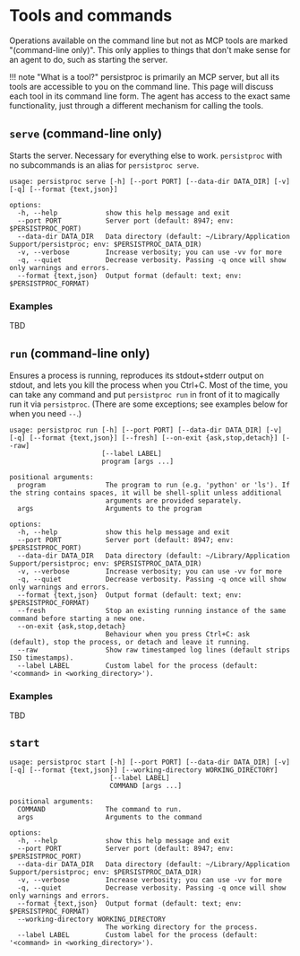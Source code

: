 # Tools and commands

Operations available on the command line but not as MCP tools are marked "(command-line only)". This only applies to things that don't make sense for an agent to do, such as starting the server.

!!! note "What is a tool?"
    persistproc is primarily an MCP server, but all its tools are accessible to you on the command line. This page will discuss each tool in its command line form. The agent has access to the exact same functionality, just through a different mechanism for calling the tools.

## `serve` (command-line only)

Starts the server. Necessary for everything else to work. `persistproc` with no subcommands is an alias for `persistproc serve`.

<!-- persistproc serve --help -->
```
usage: persistproc serve [-h] [--port PORT] [--data-dir DATA_DIR] [-v] [-q] [--format {text,json}]

options:
  -h, --help            show this help message and exit
  --port PORT           Server port (default: 8947; env: $PERSISTPROC_PORT)
  --data-dir DATA_DIR   Data directory (default: ~/Library/Application Support/persistproc; env: $PERSISTPROC_DATA_DIR)
  -v, --verbose         Increase verbosity; you can use -vv for more
  -q, --quiet           Decrease verbosity. Passing -q once will show only warnings and errors.
  --format {text,json}  Output format (default: text; env: $PERSISTPROC_FORMAT)
```

### Examples

TBD

## `run` (command-line only)

Ensures a process is running, reproduces its stdout+stderr output on stdout, and lets you kill the process when you Ctrl+C. Most of the time, you can take any command and put `persistproc run` in front of it to magically run it via `persistproc`. (There are some exceptions; see examples below for when you need `--`.)

<!-- persistproc run --help -->
```
usage: persistproc run [-h] [--port PORT] [--data-dir DATA_DIR] [-v] [-q] [--format {text,json}] [--fresh] [--on-exit {ask,stop,detach}] [--raw]
                       [--label LABEL]
                       program [args ...]

positional arguments:
  program               The program to run (e.g. 'python' or 'ls'). If the string contains spaces, it will be shell-split unless additional
                        arguments are provided separately.
  args                  Arguments to the program

options:
  -h, --help            show this help message and exit
  --port PORT           Server port (default: 8947; env: $PERSISTPROC_PORT)
  --data-dir DATA_DIR   Data directory (default: ~/Library/Application Support/persistproc; env: $PERSISTPROC_DATA_DIR)
  -v, --verbose         Increase verbosity; you can use -vv for more
  -q, --quiet           Decrease verbosity. Passing -q once will show only warnings and errors.
  --format {text,json}  Output format (default: text; env: $PERSISTPROC_FORMAT)
  --fresh               Stop an existing running instance of the same command before starting a new one.
  --on-exit {ask,stop,detach}
                        Behaviour when you press Ctrl+C: ask (default), stop the process, or detach and leave it running.
  --raw                 Show raw timestamped log lines (default strips ISO timestamps).
  --label LABEL         Custom label for the process (default: '<command> in <working_directory>').
```

### Examples

TBD

## `start`

<!-- persistproc serve --help -->
```
usage: persistproc start [-h] [--port PORT] [--data-dir DATA_DIR] [-v] [-q] [--format {text,json}] [--working-directory WORKING_DIRECTORY]
                         [--label LABEL]
                         COMMAND [args ...]

positional arguments:
  COMMAND               The command to run.
  args                  Arguments to the command

options:
  -h, --help            show this help message and exit
  --port PORT           Server port (default: 8947; env: $PERSISTPROC_PORT)
  --data-dir DATA_DIR   Data directory (default: ~/Library/Application Support/persistproc; env: $PERSISTPROC_DATA_DIR)
  -v, --verbose         Increase verbosity; you can use -vv for more
  -q, --quiet           Decrease verbosity. Passing -q once will show only warnings and errors.
  --format {text,json}  Output format (default: text; env: $PERSISTPROC_FORMAT)
  --working-directory WORKING_DIRECTORY
                        The working directory for the process.
  --label LABEL         Custom label for the process (default: '<command> in <working_directory>').
```